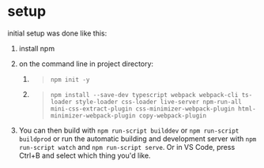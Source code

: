 # setup

initial setup was done like this:

1. install npm
2. on the command line in project directory:

    1. > `npm init -y`
    2. > `npm install --save-dev typescript webpack webpack-cli ts-loader style-loader css-loader live-server npm-run-all mini-css-extract-plugin css-minimizer-webpack-plugin html-minimizer-webpack-plugin copy-webpack-plugin`

3. You can then build with `npm run-script builddev` or `npm run-script buildprod` or run the automatic building and development server with `npm run-script watch` and `npm run-script serve`. Or in VS Code, press Ctrl+B and select which thing you'd like.
